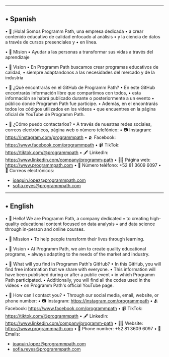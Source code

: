 -------------
•⁠  ⁠Spanish
-------------

•⁠  ⁠👋 ¡Hola! Somos Programm Path, una empresa dedicada
•⁠  ⁠a crear contenido educativo de calidad enfocado al análisis
•⁠  ⁠y la ciencia de datos a través de cursos presenciales y
•⁠  ⁠en línea.
  
•⁠  ⁠🚀 Mision
•⁠  ⁠Ayudar a las personas a transformar sus vidas a través del aprendizaje
  
•⁠  ⁠🔎 Vision
•⁠  ⁠En Programm Path buscamos crear programas educativos de calidad,
•⁠  ⁠siempre adaptandonos a las necesidades del mercado y de la industria
  
•⁠  ⁠🤔 ¿Qué encontrarás en el GitHub de Programm Path?
•⁠  ⁠En este GitHub encontrarás información libre que compartimos con todos,
•⁠  ⁠esta información se habrá publicado durante o posteriormente a un evento
•⁠  ⁠público donde Programm Path fue participe.
•⁠  ⁠Además, en el encontrarás todos los códigos utilizados en los videos
•⁠  ⁠que encuentres en la página oficial de YouTube de Programm Path.

•⁠  ⁠🤝 ¿Cómo puedo contactarlos?
•  A través de nuestras redes sociales, correos electrónicos, página web o número telefónico:
• 📷 Instagram: https://instagram.com/programmpath
• 🫂 Facebook: https://www.facebook.com/programmpath
• 📹 TikTok: https://tiktok.com/@programmpath
• 🖋️ LinkedIn: https://www.linkedin.com/company/programm-path
• 🧑‍💻 Página web: https://www.programmpath.com
• 📲 Número teléfono: ‪+52 81 3609 6097‬
• 📩 Correos electrónicos:
  + joaquin.lopez@programmpath.com
  + sofia.reyes@programmpath.com

-------------
•⁠  ⁠English
-------------

•⁠ ⁠👋 Hello! We are Programm Path, a company dedicated
•⁠ ⁠to creating high-quality educational content focused on data analysis
•⁠ ⁠and data science through in-person and online courses.

•⁠ ⁠🚀 Mission
•⁠ ⁠To help people transform their lives through learning.

•⁠ ⁠🔎 Vision
•⁠ ⁠At Programm Path, we aim to create quality educational programs,
•⁠ ⁠always adapting to the needs of the market and industry.

•⁠ ⁠🤔 What will you find in Programm Path's GitHub?
•⁠ ⁠In this GitHub, you will find free information that we share with everyone.
•⁠ ⁠This information will have been published during or after a public event
•⁠ ⁠in which Programm Path participated.
•⁠ ⁠Additionally, you will find all the codes used in the videos
•⁠ ⁠on Programm Path's official YouTube page.

•⁠ ⁠🤝 How can I contact you?
•⁠ ⁠Through our social media, email, website, or phone number:
• 📷 Instagram: https://instagram.com/programmpath
• 🫂 Facebook: https://www.facebook.com/programmpath
• 📹 TikTok: https://tiktok.com/@programmpath
• 🖋️ LinkedIn: https://www.linkedin.com/company/programm-path
• 🧑‍💻 Website: https://www.programmpath.com
• 📲 Phone number: ‪+52 81 3609 6097‬
• 📩 Emails:
  + joaquin.lopez@programmpath.com
  + sofia.reyes@programmpath.com
